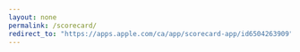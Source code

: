 ```yaml
---
layout: none
permalink: /scorecard/
redirect_to: "https://apps.apple.com/ca/app/scorecard-app/id6504263909"
---
```


